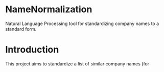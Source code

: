 # NameNormalization
Natural Language Processing tool for standardizing company names to a standard form.

# Introduction
This project aims to standardize a list of similar company names (for 
